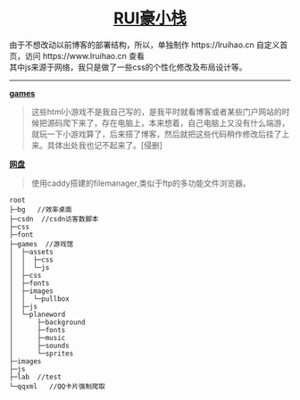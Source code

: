 <h1 align="center"><a href="https://www.lruihao.cn" target="_blank">RUI豪小栈</a></h1>
由于不想改动以前博客的部署结构，所以，单独制作 https://lruihao.cn 自定义首页，访问 https://www.lruihao.cn 查看<br>
其中js来源于网络，我只是做了一些css的个性化修改及布局设计等。<br>

---

**[games](https://www.lruihao.cn/games)**

> 这些html小游戏不是我自己写的，是我平时就看博客或者某些门户网站的时候把源码爬下来了，存在电脑上，本来想着，自己电脑上又没有什么端游，就玩一下小游戏算了，后来搭了博客，然后就把这些代码稍作修改后挂了上来。具体出处我也记不起来了。[侵删]

**[网盘](https://pan.lruihao.cn)**

> 使用caddy搭建的filemanager,类似于ftp的多功能文件浏览器。

```
root
├─bg   //效率桌面
├─csdn  //csdn访客数脚本
├─css
├─font
├─games  //游戏馆
│  ├─assets
│  │  ├─css
│  │  └─js
│  ├─css
│  ├─fonts
│  ├─images
│  │  └─pullbox
│  ├─js
│  └─planeword
│      ├─background
│      ├─fonts
│      ├─music
│      ├─sounds
│      └─sprites
├─images
├─js
├─lab  //test
└─qqxml   //QQ卡片强制爬取
```
